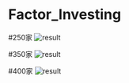 # Factor_Investing
#250家
![result](https://i.meee.com.tw/HxV1XkN.jpeg)

#350家
![result](https://i.meee.com.tw/xlysKcE.jpeg)

#400家
![result](https://i.meee.com.tw/2ps0XdD.jpeg)
